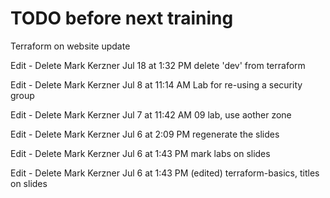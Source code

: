 # TODO before next training

Terraform on website update

Edit - Delete
Mark Kerzner Jul 18 at 1:32 PM
delete 'dev' from terraform

Edit - Delete
Mark Kerzner Jul 8 at 11:14 AM
Lab for re-using a security group

Edit - Delete
Mark Kerzner Jul 7 at 11:42 AM
09 lab, use aother zone

Edit - Delete
Mark Kerzner Jul 6 at 2:09 PM
regenerate the slides

Edit - Delete
Mark Kerzner Jul 6 at 1:43 PM
mark labs on slides

Edit - Delete
Mark Kerzner Jul 6 at 1:43 PM (edited)
terraform-basics, titles on slides